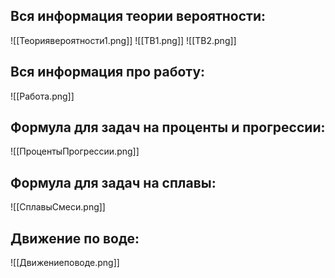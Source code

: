 ## Вся информация теории вероятности:
![[Теориявероятности1.png]]
![[ТВ1.png]]
![[ТВ2.png]]
## Вся информация про работу:
![[Работа.png]]
## Формула для задач на проценты и прогрессии:
![[ПроцентыПрогрессии.png]]
## Формула для задач на сплавы:
![[СплавыСмеси.png]]

## Движение по воде:
![[Движениеповоде.png]]